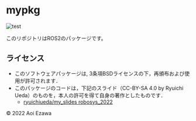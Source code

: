 # mypkg
![test](http://github.com/ezawaaoi/robosys2022/actions/workflows/test.yml/badge.svg)

このリポジトリはROS2のパッケージです。
## ライセンス
* このソフトウェアパッケージは, 3条項BSDライセンスの下，再頒布および使用が許可されます．
* このパッケージのコードは，下記のスライド（CC-BY-SA 4.0 by Ryuichi Ueda）のものを，本人の許可を得て自身の著作としたものです．
    * [ryuichiueda/my_slides robosys_2022](https://github.com/ryuichiueda/my_slides/tree/master/robosys_2022)

© 2022 Aoi Ezawa
